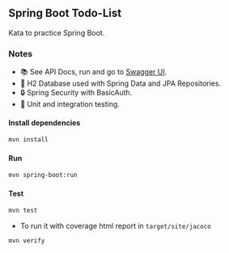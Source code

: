 ## Spring Boot Todo-List
Kata to practice Spring Boot.

### Notes
* 📚 See API Docs, run and go to  [Swagger UI](http://localhost:8080/swagger-ui/index.html?configUrl=/api-docs/swagger-config).
* 📀 H2 Database used with Spring Data and JPA Repositories.
* 🔒 Spring Security with BasicAuth.
* 🧪 Unit and integration testing.
#### Install dependencies
```bash
mvn install
```

#### Run
```bash 
mvn spring-boot:run
```

#### Test
```bash
mvn test
```
- To run it with coverage html report in `target/site/jacoco`
```bash
mvn verify
```
